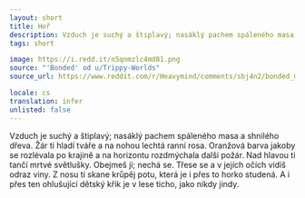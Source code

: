 ```yaml
---
layout: short
title: Hoř
description: Vzduch je suchý a štiplavý; nasáklý pachem spáleného masa a shnilého dřeva.
tags: short

image: https://i.redd.it/n5qnmzlc4md81.png
source: "'Bonded' od u/Trippy-Worlds"
source_url: https://www.reddit.com/r/Heavymind/comments/sbj4n2/bonded_me/

locale: cs
translation: infer
unlisted: false
---
```


Vzduch je suchý a štiplavý; nasáklý pachem spáleného masa a shnilého dřeva. Žár ti hladí tváře a na nohou lechtá ranní rosa.
Oranžová barva jakoby se rozlévala po krajině a na horizontu rozdmýchala další požár. Nad hlavou ti tančí mrtvé světlušky.
Obejmeš ji; nechá se. Třese se a v jejích očích vidíš odraz viny. Z nosu ti skane krůpěj potu, která je i přes to horko studená.
A i přes ten ohlušující dětský křik je v lese ticho, jako nikdy jindy.
